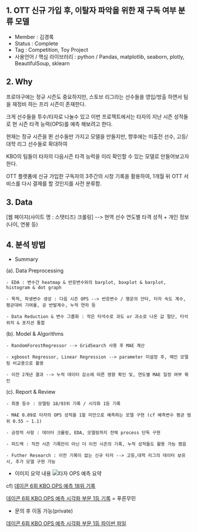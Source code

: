 ## 1. OTT 신규 가입 후, 이탈자 파악을 위한 재 구독 여부 분류 모델

  - Member : 김경록
  - Status : Complete
  - Tag : Competition, Toy Project
  - 사용언어 / 핵심 라이브러리 :  python / Pandas, matplotlib, seaborn, plotly, BeautifulSoup, sklearn

## 2. Why

프로야구에는 정규 시즌도 중요하지만, 스토브 리그라는 선수들을 영입/방출 하면서 팀을 재정비 하는 프리 시즌이 존재한다.

크게 선수들을 투수/타자로 나눌수 있고 이번 프로젝트에서는 타자의 지난 시즌 성적들로 현 시즌 타격 능력(OPS)를 예측 해보려고 한다.

현재는 정규 시즌을 뛴 선수들만 가지고 모델을 만들지만, 향후에는 미출전 선수, 고등/대학 리그 선수들로 확대하여

KBO의 팀들이 타자의 다음시즌 타격 능력을 미리 확인할 수 있는 모델로 만들어보고자 한다.

OTT 플랫폼에 신규 가입한 구독자의 3주간의 시청 기록을 활용하여, 1개월 뒤 OTT 서비스를 다시 결제를 할 것인지를 사전 분류함.

## 3. Data

[웹 페이지(사이트 명 : 스탯티즈) 크롤링] --> 현역 선수 연도별 타격 성적 + 개인 정보(나이, 연봉 등)

## 4. 분석 방법

- Summary

 (a). Data Preprocessing
 
	- EDA : 변수간 heatmap & 반응변수와의 barplot, boxplot & barplot, histogram & dot graph
	
	- 목적, 파생변수 생성 : 다음 시즌 OPS --> 반응변수 / 행운의 안타, 타자 속도 계수, 평균대비 기여율, 공 반발계수, 누적 연차 등
	
	- Data Reduction & 변수 그룹화 : 작은 타석수로 과도 or 과소로 나온 값 절단, 타석 위치 & 포지션 통합
	
 (b). Model & Algorithms
 
	- RandomForestRegressor --> GridSearch 사용 후 MAE 계산
	
	- xgboost Regressor, Linear Regression --> parameter 미설정 후, 메인 모델링 비교용으로 활용
	
	- 이전 2개년 결과 --> 누적 데이터 감소에 따른 영향 확인 및, 연도별 MAE 일정 여부 확인
	
 (c). Report & Review
 
	- 최종 등수 : 모델링 18/93위 기록 / 시각화 1등 기록
	
	- MAE 0.09로 타자의 OPS 성적을 1할 미만으로 예측하는 모델 구현 (cf 예측변수 평균 범위 0.55 ~ 1.1)
	
	- 긍정적 사항 : 데이터 크롤링, EDA, 모델링까지 전체 process 단독 구현
	
	- 피드백 : 직전 시즌 기록만이 아닌 더 이전 시즌의 기록, 누적 성적들도 활용 가능 했음
	
	- Futher Research : 이전 기록이 없는 신규 타자 --> 고등,대학 리그의 데이터 보유시, 추가 모델 구현 가능

- 이미지 요약 내용
![타자 OPS 예측 요약](https://user-images.githubusercontent.com/53479967/115143904-b9e74200-a084-11eb-8b2f-fbefebcfc2bb.jpg)

cf)
[데이콘 6회 KBO OPS 예측 18위 기록](https://dacon.io/competitions/official/62540/leaderboard/)

[데이콘 6회 KBO OPS 예측 시각화 부문 1등 기록](https://dacon.io/competitions/official/235546/leaderboard/) = 푸른무민

+ 문의 후 이동 가능(private)

[데이콘 6회 KBO OPS 예측 시각화 부문 1등 파이썬 파일](https://github.com/bluemumin/six_dacon_insight)
